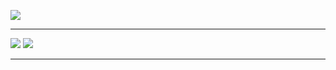 ![](https://github.com/RohanHugh/RohanHugh/blob/main/hax.gif)
<hr>
  <a href="https://github.com/RohanHugh"><img src="https://komarev.com/ghpvc/?username=RohanHugh&color=brightgreen&style=for-the-badge"/><a/>
  <a href="./LICENSE"><img src="https://img.shields.io/github/license/RohanHugh/RohanHugh?style=for-the-badge&color=brightgreen"/></a>
<hr>
